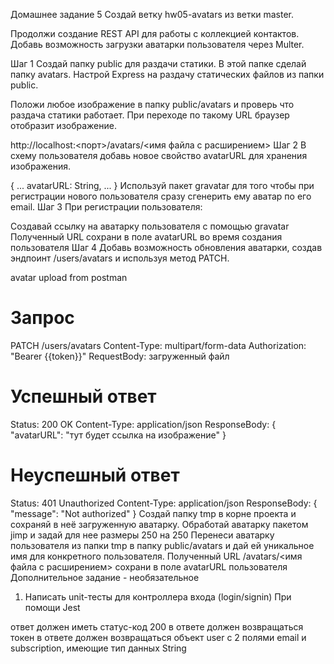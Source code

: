 Домашнее задание 5
Создай ветку hw05-avatars из ветки master.

Продолжи создание REST API для работы с коллекцией контактов. Добавь возможность загрузки аватарки пользователя через Multer.

Шаг 1
Создай папку public для раздачи статики. В этой папке сделай папку avatars. Настрой Express на раздачу статических файлов из папки public.

Положи любое изображение в папку public/avatars и проверь что раздача статики работает. При переходе по такому URL браузер отобразит изображение.

http://localhost:<порт>/avatars/<имя файла с расширением>
Шаг 2
В схему пользователя добавь новое свойство avatarURL для хранения изображения.

{
  ...
  avatarURL: String,
  ...
}
Используй пакет gravatar для того чтобы при регистрации нового пользователя сразу сгенерить ему аватар по его email.
Шаг 3
При регистрации пользователя:

Создавай ссылку на аватарку пользователя с помощью gravatar
Полученный URL сохрани в поле avatarURL во время создания пользователя
Шаг 4
Добавь возможность обновления аватарки, создав эндпоинт /users/avatars и используя метод PATCH.

avatar upload from postman

# Запрос
PATCH /users/avatars
Content-Type: multipart/form-data
Authorization: "Bearer {{token}}"
RequestBody: загруженный файл

# Успешный ответ
Status: 200 OK
Content-Type: application/json
ResponseBody: {
  "avatarURL": "тут будет ссылка на изображение"
}

# Неуспешный ответ
Status: 401 Unauthorized
Content-Type: application/json
ResponseBody: {
  "message": "Not authorized"
}
Создай папку tmp в корне проекта и сохраняй в неё загруженную аватарку.
Обработай аватарку пакетом jimp и задай для нее размеры 250 на 250
Перенеси аватарку пользователя из папки tmp в папку public/avatars и дай ей уникальное имя для конкретного пользователя.
Полученный URL /avatars/<имя файла с расширением> сохрани в поле avatarURL пользователя
Дополнительное задание - необязательное
1. Написать unit-тесты для контроллера входа (login/signin)
При помощи Jest

ответ должен иметь статус-код 200
в ответе должен возвращаться токен
в ответе должен возвращаться объект user с 2 полями email и subscription, имеющие тип данных String